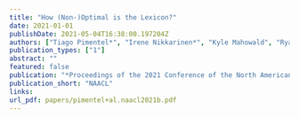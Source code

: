 ```yaml
---
title: "How (Non-)Optimal is the Lexicon?"
date: 2021-01-01
publishDate: 2021-05-04T16:38:00.197204Z
authors: ["Tiago Pimentel*", "Irene Nikkarinen*", "Kyle Mahowald", "Ryan Cotterell", "Damián Blasi"]
publication_types: ["1"]
abstract: ""
featured: false
publication: "*Proceedings of the 2021 Conference of the North American Chapter of the Association for Computational Linguistics: Human Language Technologies*"
publication_short: "NAACL"
links:
url_pdf: papers/pimentel+al.naacl2021b.pdf
---
```


